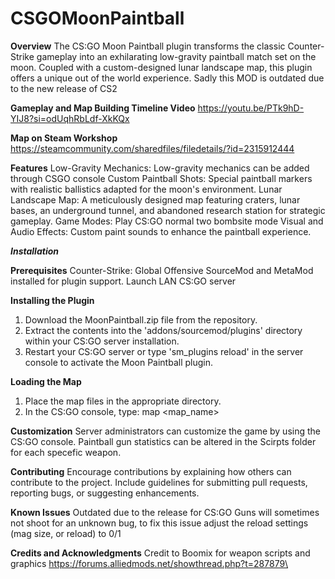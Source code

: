 # CSGOMoonPaintball

**Overview**
The CS:GO Moon Paintball plugin transforms the classic Counter-Strike gameplay into an exhilarating low-gravity paintball match set on the moon. Coupled with a custom-designed lunar landscape map, this plugin offers a unique out of the world experience.
Sadly this MOD is outdated due to the new release of CS2

**Gameplay and Map Building Timeline Video**
https://youtu.be/PTk9hD-YIJ8?si=odUqhRbLdf-XkKQx

**Map on Steam Workshop**
https://steamcommunity.com/sharedfiles/filedetails/?id=2315912444

**Features**
Low-Gravity Mechanics: Low-gravity mechanics can be added through CSGO console
Custom Paintball Shots: Special paintball markers with realistic ballistics adapted for the moon's environment.
Lunar Landscape Map: A meticulously designed map featuring craters, lunar bases, an underground tunnel, and abandoned research station for strategic gameplay.
Game Modes: Play CS:GO normal two bombsite mode
Visual and Audio Effects: Custom paint sounds to enhance the paintball experience.

***Installation***


  **Prerequisites**
  Counter-Strike: Global Offensive
  SourceMod and MetaMod installed for plugin support.
  Launch LAN CS:GO server
  
  **Installing the Plugin**
  1. Download the MoonPaintball.zip file from the repository.
  2. Extract the contents into the 'addons/sourcemod/plugins' directory within your CS:GO server installation.
  3. Restart your CS:GO server or type 'sm_plugins reload' in the server console to activate the Moon Paintball plugin.

**Loading the Map**
  1. Place the map files in the appropriate directory.
  2. In the CS:GO console, type: map <map_name>

**Customization**
Server administrators can customize the game by using the CS:GO console. Paintball gun statistics can be altered in the Scirpts folder for each specefic weapon.

**Contributing**
Encourage contributions by explaining how others can contribute to the project. Include guidelines for submitting pull requests, reporting bugs, or suggesting enhancements.

**Known Issues**
Outdated due to the release for CS:GO
Guns will sometimes not shoot for an unknown bug, to fix this issue adjust the reload settings (mag size, or reload) to 0/1

**Credits and Acknowledgments**
Credit to Boomix for weapon scripts and graphics
https://forums.alliedmods.net/showthread.php?t=287879\








